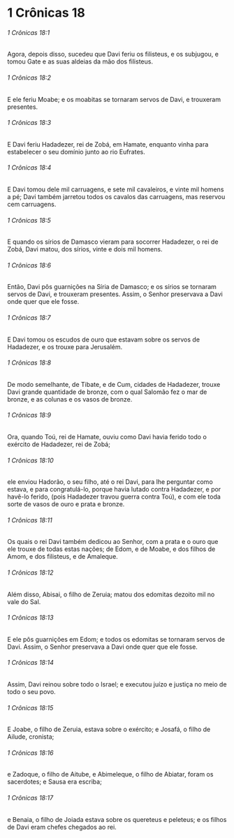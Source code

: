 # 1 Crônicas 18

###### 1 Crônicas 18:1

Agora, depois disso, sucedeu que Davi feriu os filisteus, e os subjugou, e tomou Gate e as suas aldeias da mão dos filisteus.

###### 1 Crônicas 18:2

E ele feriu Moabe; e os moabitas se tornaram servos de Davi, e trouxeram presentes.

###### 1 Crônicas 18:3

E Davi feriu Hadadezer, rei de Zobá, em Hamate, enquanto vinha para estabelecer o seu domínio junto ao rio Eufrates.

###### 1 Crônicas 18:4

E Davi tomou dele mil carruagens, e sete mil cavaleiros, e vinte mil homens a pé; Davi também jarretou todos os cavalos das carruagens, mas reservou cem carruagens.

###### 1 Crônicas 18:5

E quando os sírios de Damasco vieram para socorrer Hadadezer, o rei de Zobá, Davi matou, dos sírios, vinte e dois mil homens.

###### 1 Crônicas 18:6

Então, Davi pôs guarnições na Síria de Damasco; e os sírios se tornaram servos de Davi, e trouxeram presentes. Assim, o Senhor preservava a Davi onde quer que ele fosse.

###### 1 Crônicas 18:7

E Davi tomou os escudos de ouro que estavam sobre os servos de Hadadezer, e os trouxe para Jerusalém.

###### 1 Crônicas 18:8

De modo semelhante, de Tibate, e de Cum, cidades de Hadadezer, trouxe Davi grande quantidade de bronze, com o qual Salomão fez o mar de bronze, e as colunas e os vasos de bronze.

###### 1 Crônicas 18:9

Ora, quando Toú, rei de Hamate, ouviu como Davi havia ferido todo o exército de Hadadezer, rei de Zobá;

###### 1 Crônicas 18:10

ele enviou Hadorão, o seu filho, até o rei Davi, para lhe perguntar como estava, e para congratulá-lo, porque havia lutado contra Hadadezer, e por havê-lo ferido, (pois Hadadezer travou guerra contra Toú), e com ele toda sorte de vasos de ouro e prata e bronze.

###### 1 Crônicas 18:11

Os quais o rei Davi também dedicou ao Senhor, com a prata e o ouro que ele trouxe de todas estas nações; de Edom, e de Moabe, e dos filhos de Amom, e dos filisteus, e de Amaleque.

###### 1 Crônicas 18:12

Além disso, Abisai, o filho de Zeruia; matou dos edomitas dezoito mil no vale do Sal.

###### 1 Crônicas 18:13

E ele pôs guarnições em Edom; e todos os edomitas se tornaram servos de Davi. Assim, o Senhor preservava a Davi onde quer que ele fosse.

###### 1 Crônicas 18:14

Assim, Davi reinou sobre todo o Israel; e executou juízo e justiça no meio de todo o seu povo.

###### 1 Crônicas 18:15

E Joabe, o filho de Zeruia, estava sobre o exército; e Josafá, o filho de Ailude, cronista;

###### 1 Crônicas 18:16

e Zadoque, o filho de Aitube, e Abimeleque, o filho de Abiatar, foram os sacerdotes; e Sausa era escriba;

###### 1 Crônicas 18:17

e Benaia, o filho de Joiada estava sobre os quereteus e peleteus; e os filhos de Davi eram chefes chegados ao rei.

